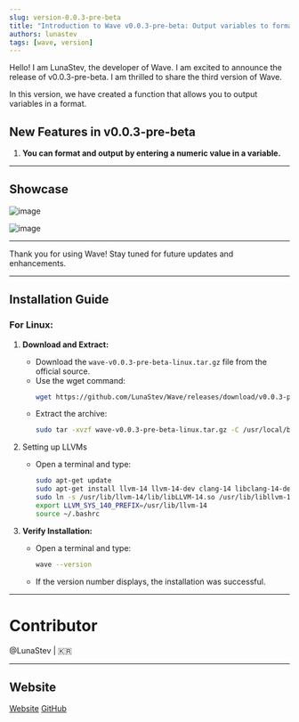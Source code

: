 ```yaml
---
slug: version-0.0.3-pre-beta
title: "Introduction to Wave v0.0.3-pre-beta: Output variables to format"
authors: lunastev
tags: [wave, version]
---
```


Hello! I am LunaStev, the developer of Wave. I am excited to announce the release of v0.0.3-pre-beta. I am thrilled to share the third version of Wave.

In this version, we have created a function that allows you to output variables in a format.

## New Features in v0.0.3-pre-beta

1. **You can format and output by entering a numeric value in a variable.**

---

## Showcase

![image](https://github.com/user-attachments/assets/5906af5c-92d6-4bc8-bc61-12f5ed92b9c5)

![image](https://github.com/user-attachments/assets/f18dabfb-0659-4b67-9e58-618f32f3409b)

---

Thank you for using Wave! Stay tuned for future updates and enhancements.

---

## Installation Guide

### For Linux:

1. **Download and Extract:**
   - Download the `wave-v0.0.3-pre-beta-linux.tar.gz` file from the official source.
   - Use the wget command:
     ```bash
     wget https://github.com/LunaStev/Wave/releases/download/v0.0.3-pre-beta/wave-v0.0.3-pre-beta-linux.tar.gz
     ```
   - Extract the archive:
     ```bash
     sudo tar -xvzf wave-v0.0.3-pre-beta-linux.tar.gz -C /usr/local/bin
     ```

3. Setting up LLVMs
   - Open a terminal and type:
     ```bash
     sudo apt-get update
     sudo apt-get install llvm-14 llvm-14-dev clang-14 libclang-14-dev lld-14 clang
     sudo ln -s /usr/lib/llvm-14/lib/libLLVM-14.so /usr/lib/libllvm-14.so
     export LLVM_SYS_140_PREFIX=/usr/lib/llvm-14
     source ~/.bashrc
     ```

4. **Verify Installation:**
   - Open a terminal and type:
     ```bash
     wave --version
     ```
   - If the version number displays, the installation was successful.


---

# Contributor

@LunaStev | 🇰🇷

---

## Website

[Website](https://wave-lang.dev)
[GitHub](https://github.com/LunaStev/Wave)